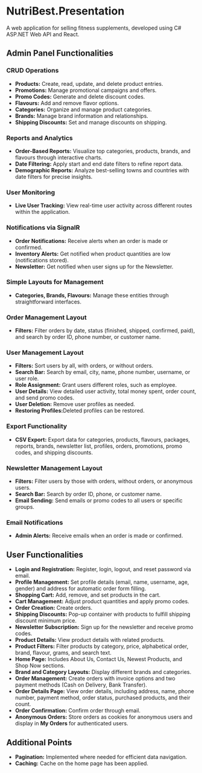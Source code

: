 # NutriBest.Presentation
A web application for selling fitness supplements, developed using C# ASP.NET Web API and React.

<h2>Admin Panel Functionalities</h2>

<h3>CRUD Operations</h3>
<ul>
    <li><strong>Products:</strong> Create, read, update, and delete product entries.</li>
    <li><strong>Promotions:</strong> Manage promotional campaigns and offers.</li>
    <li><strong>Promo Codes:</strong> Generate and delete discount codes.</li>
    <li><strong>Flavours:</strong> Add and remove flavor options.</li>
    <li><strong>Categories:</strong> Organize and manage product categories.</li>
    <li><strong>Brands:</strong> Manage brand information and relationships.</li>
    <li><strong>Shipping Discounts:</strong> Set and manage discounts on shipping.</li>
</ul>

<h3>Reports and Analytics</h3>
<ul>
    <li><strong>Order-Based Reports:</strong> Visualize top categories, products, brands, and flavours through interactive charts.</li>
    <li><strong>Date Filtering:</strong> Apply start and end date filters to refine report data.</li>
    <li><strong>Demographic Reports:</strong> Analyze best-selling towns and countries with date filters for precise insights.</li>
</ul>

<h3>User Monitoring</h3>
<ul>
    <li><strong>Live User Tracking:</strong> View real-time user activity across different routes within the application.</li>
</ul>

<h3>Notifications via SignalR</h3>
<ul>
    <li><strong>Order Notifications:</strong> Receive alerts when an order is made or confirmed.</li>
    <li><strong>Inventory Alerts:</strong> Get notified when product quantities are low (notifications stored).</li>
    <li><strong>Newsletter:</strong> Get notified when user signs up for the Newsletter.</li>
</ul>

<h3>Simple Layouts for Management</h3>
<ul>
    <li><strong>Categories, Brands, Flavours:</strong> Manage these entities through straightforward interfaces.</li>
</ul>

<h3>Order Management Layout</h3>
<ul>
    <li><strong>Filters:</strong> Filter orders by date, status (finished, shipped, confirmed, paid), and search by order ID, phone number, or customer name.</li>
</ul>

<h3>User Management Layout</h3>
<ul>
    <li><strong>Filters:</strong> Sort users by all, with orders, or without orders.</li>
    <li><strong>Search Bar:</strong> Search by email, city, name, phone number, username, or user role.</li>
    <li><strong>Role Assignment:</strong> Grant users different roles, such as employee.</li>
    <li><strong>User Details:</strong> View detailed user activity, total money spent, order count, and send promo codes.</li>
    <li><strong>User Deletion:</strong> Remove user profiles as needed.</li>
    <li><strong>Restoring Profiles:</strong>Deleted profiles can be restored.</li>
</ul>

<h3>Export Functionality</h3>
<ul>
    <li><strong>CSV Export:</strong> Export data for categories, products, flavours, packages, reports, brands, newsletter list, profiles, orders, promotions, promo codes, and shipping discounts.</li>
</ul>

<h3>Newsletter Management Layout</h3>
<ul>
    <li><strong>Filters:</strong> Filter users by those with orders, without orders, or anonymous users.</li>
    <li><strong>Search Bar:</strong> Search by order ID, phone, or customer name.</li>
    <li><strong>Email Sending:</strong> Send emails or promo codes to all users or specific groups.</li>
</ul>

<h3>Email Notifications</h3>
<ul>
    <li><strong>Admin Alerts:</strong> Receive emails when an order is made or confirmed.</li>
</ul>


<h2>User Functionalities</h2>

<ul>
    <li><strong>Login and Registration:</strong> Register, login, logout, and reset password via email.</li>
    <li><strong>Profile Management:</strong> Set profile details (email, name, username, age, gender) and address for automatic order form filling.</li>
    <li><strong>Shopping Cart:</strong> Add, remove, and set products in the cart.</li>
    <li><strong>Cart Management:</strong> Adjust product quantities and apply promo codes.</li>
    <li><strong>Order Creation:</strong> Create orders.</li>
    <li><strong>Shipping Discounts:</strong> Pop-up container with products to fulfill shipping discount minimum price.</li>
    <li><strong>Newsletter Subscription:</strong> Sign up for the newsletter and receive promo codes.</li>
    <li><strong>Product Details:</strong> View product details with related products.</li>
    <li><strong>Product Filters:</strong> Filter products by category, price, alphabetical order, brand, flavour, grams, and search text.</li>
    <li><strong>Home Page:</strong> Includes About Us, Contact Us, Newest Products, and Shop Now sections.</li>
    <li><strong>Brand and Category Layouts:</strong> Display different brands and categories.</li>
    <li><strong>Order Management:</strong> Create orders with invoice options and two payment methods (Cash on Delivery, Bank Transfer).</li>
    <li><strong>Order Details Page:</strong> View order details, including address, name, phone number, payment method, order status, purchased products, and their count.</li>
    <li><strong>Order Confirmation:</strong> Confirm order through email.</li>
    <li><strong>Anonymous Orders:</strong> Store orders as cookies for anonymous users and display in <strong>My Orders</strong> for authenticated users.</li>
</ul>

<h2>Additional Points</h2>
<ul>
    <li><strong>Pagination:</strong> Implemented where needed for efficient data navigation.</li>
    <li><strong>Caching:</strong> Cache on the home page has been applied.</li>
</ul>
